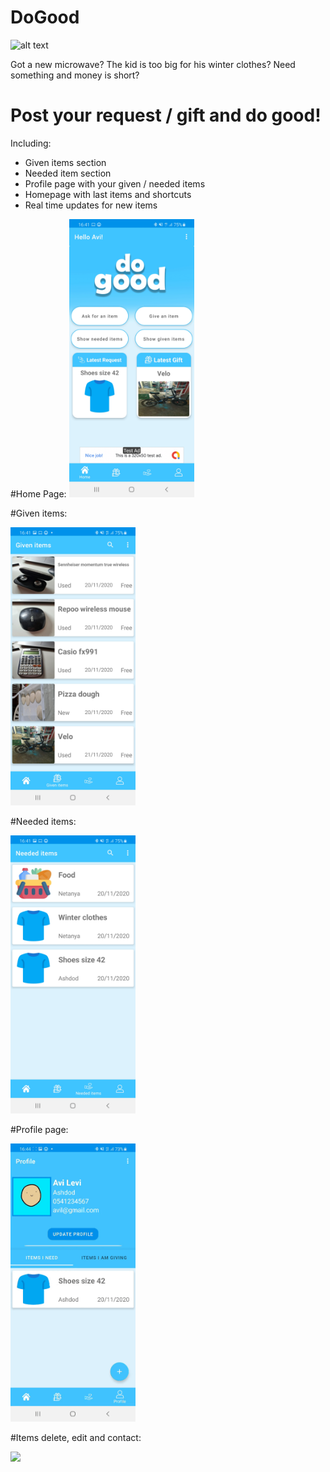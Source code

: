 # DoGood
![alt text](https://github.com/Vadix3/DoGood/blob/master/app/src/main/res/mipmap-xxxhdpi/ic_launcher_foreground.png?raw=true)

Got a new microwave? 
The kid is too big for his winter clothes?
Need something and money is short?

# Post your request / gift and do good!

Including:
- Given items section
- Needed item section
- Profile page with your given / needed items
- Homepage with last items and shortcuts
- Real time updates for new items

#Home Page:
<img src="https://github.com/Vadix3/DoGood/blob/master/readmeSrc/homepage.jpg" width="200" />

#Given items:

<img src="https://github.com/Vadix3/DoGood/blob/master/readmeSrc/given_items.jpg" width="200" />

#Needed items:

<img src="https://github.com/Vadix3/DoGood/blob/master/readmeSrc/needed_items.jpg" width="200" />

#Profile page:

<img src="https://github.com/Vadix3/DoGood/blob/master/readmeSrc/profile_page_gif.gif" width="200" />

#Items delete, edit and contact:

<img src="https://github.com/Vadix3/DoGood/blob/master/readmeSrc/item_details_gif.gif" width="200" />


